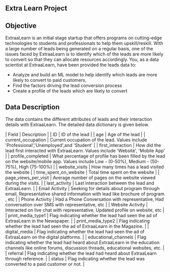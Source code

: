 ## Extra Learn Project

## Objective 
ExtraaLearn is an initial stage startup that offers programs on cutting-edge technologies to students and professionals to help them upskill/reskill. With a large number of leads being generated on a regular basis, one of the issues faced by ExtraaLearn is to identify which of the leads are more likely to convert so that they can allocate resources accordingly. You, as a data scientist at ExtraaLearn, have been provided the leads data to:

- Analyze and build an ML model to help identify which leads are more likely to convert to paid customers,
- Find the factors driving the lead conversion process
- Create a profile of the leads which are likely to convert

## Data Description
The data contains the different attributes of leads and their interaction details with ExtraaLearn. The detailed data dictionary is given below.

| Field | Description |
| ID | ID of the lead |
| age | Age of the lead |
| current_occupation | Current occupation of the lead. Values include 'Professional','Unemployed',and 'Student' |
| first_interaction | How did the lead first interacted with ExtraaLearn. Values include 'Website', 'Mobile App' |
| profile_completed | What percentage of profile has been filled by the lead on the website/mobile app. Values include Low - (0-50%), Medium - (50-75%), High (75-100%) |
| website_visits | How many times has a lead visited the website |
| time_spent_on_website | Total time spent on the website |
| page_views_per_visit | Average number of pages on the website viewed during the visits. |
| last_activity | Last interaction between the lead and ExtraaLearn. |
| Email Activity | Seeking for details about program through email, Representative shared information with lead like brochure of program , etc |
| Phone Activity | Had a Phone Conversation with representative, Had conversation over SMS with representative, etc |
| Website Activity | Interacted on live chat with representative, Updated profile on website, etc |
| print_media_type1 | Flag indicating whether the lead had seen the ad of ExtraaLearn in the Newspaper. |
| print_media_type2 | Flag indicating whether the lead had seen the ad of ExtraaLearn in the Magazine. |
| digital_media | Flag indicating whether the lead had seen the ad of ExtraaLearn on the digital platforms. |
| educational_channels | Flag indicating whether the lead had heard about ExtraaLearn in the education channels like online forums, discussion threads, educational websites, etc. |
| referral | Flag indicating whether the lead had heard about ExtraaLearn through reference. |
| status | Flag indicating whether the lead was converted to a paid customer or not. |
